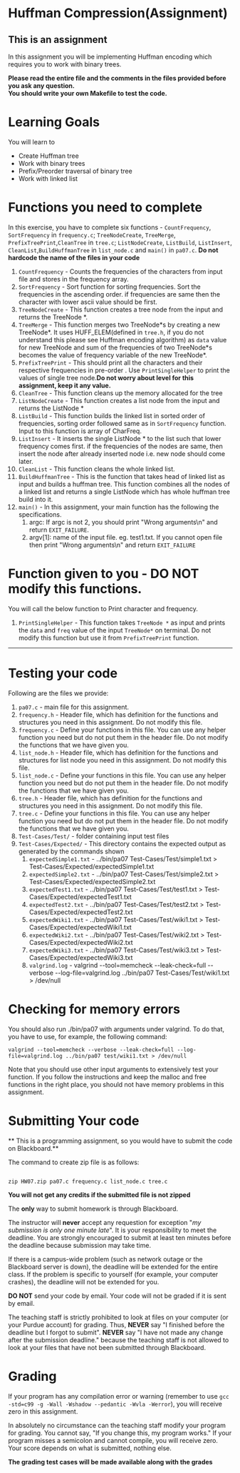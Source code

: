 # Huffman Compression(Assignment)

## This is an assignment
In this assignment you will be implementing Huffman encoding which requires you to work with binary trees.

<strong>Please read the entire file and the comments in the files provided before you ask any question.</strong><br>
<strong>You should write your own Makefile to test the code.</strong>


# Learning Goals
You will learn to
* Create Huffman tree
* Work with binary trees
* Prefix/Preorder traversal of binary tree
* Work with linked list


# Functions you need to complete
In this exercise, you have to complete six functions - `CountFrequency`, `SortFrequency` in `frequency.c`; `TreeNodeCreate`, `TreeMerge`, `PrefixTreePrint`,`CleanTree` in `tree.c`; `ListNodeCreate`, `ListBuild`, `ListInsert`, `CleanList`,`BuildHuffmanTree` in `list_node.c` and `main()` in `pa07.c`.
**Do not hardcode the name of the files in your code**
1. `CountFrequency` - Counts the frequencies of the characters from input file and stores in the frequency array.
2. `SortFrequency` - Sort function for sorting frequencies. Sort the frequencies in the ascending order.
if frequencies are same then the character with lower ascii value should be first.
3. `TreeNodeCreate` -  This function creates a tree node from the input and returns the TreeNode \*.
4. `TreeMerge` - This function merges two TreeNode\*s by creating a new TreeNode\*. It uses HUFF\_ELEM(defined in `tree.h`, if you do not understand this please see Huffman encoding algorithm) as `data` value for new TreeNode and sum of the frequencies of two TreeNode\*s becomes the value of frequency variable of the new TreeNode\*.
5. `PrefixTreePrint` - This should print all the characters and their respective frequencies in pre-order . Use `PrintSingleHelper` to print the values of single tree node.**Do not worry about level for this assignment, keep it any value.**
6. `CleanTree` -  This function cleans up the memory allocated for the tree
7. `ListNodeCreate` - This function creates a list node from the input and returns the ListNode \*
8. `ListBuild` - This function builds the linked list in sorted order of frequencies, sorting order followed same as in `SortFrequency` function. Input to this function is array of CharFreq.
9. `ListInsert` - It inserts the single ListNode \* to the list such that lower frequency comes first. if the frequencies of the nodes are same, then insert the node after already inserted node i.e. new node should come later.
10. `CleanList` - This function cleans the whole linked list.
11. `BuildHuffmanTree` - This is the function that takes head of linked list as input and builds a huffman tree. This function combines all the nodes of a linked list and returns a single ListNode which has whole huffman tree build into it.  
12. `main()` - In this assignment, your main function has the following the specifications.
	1. argc: If argc is not 2, you should print "Wrong arguments\n" and return `EXIT_FAILURE`.
	2. argv[1]: name of the input file. eg. test1.txt. If you cannot open file then print "Wrong arguments\n" and return `EXIT_FAILURE`

# Function given to you - DO NOT modify this functions.
You will call the below function to Print character and frequency.

1. `PrintSingleHelper` - This function takes `TreeNode *` as input and prints the `data` and `freq` value of the input `TreeNode*` on terminal. Do not modify this function but use it from `PrefixTreePrint` function.

---------------------
# Testing your code
Following are the files we provide:
1. `pa07.c` - main file for this assignment.
2. `frequency.h` - Header file, which has definition for the functions and structures you need in this assignment. Do not modify this file.
3. `frequency.c` - Define your functions in this file. You can use any helper function you need but do not put them in the header file. Do not modify the functions that we have given you.
2. `list_node.h` - Header file, which has definition for the functions and structures for list node you need in this assignment. Do not modify this file.
3. `list_node.c` - Define your functions in this file. You can use any helper function you need but do not put them in the header file. Do not modify the functions that we have given you.
2. `tree.h` - Header file, which has definition for the functions and structures you need in this assignment. Do not modify this file.
3. `tree.c` - Define your functions in this file. You can use any helper function you need but do not put them in the header file. Do not modify the functions that we have given you.
4. `Test-Cases/Test/` - folder containing input test files
5. `Test-Cases/Expected/` - This directory contains the expected output as generated by the commands shown
	1. `expectedSimple1.txt` - ../bin/pa07 Test-Cases/Test/simple1.txt > Test-Cases/Expected/expectedSimple1.txt
	2. `expectedSimple2.txt` - ../bin/pa07 Test-Cases/Test/simple2.txt > Test-Cases/Expected/expectedSimple2.txt
	3. `expectedTest1.txt` - ../bin/pa07 Test-Cases/Test/test1.txt > Test-Cases/Expected/expectedTest1.txt
	4. `expectedTest2.txt` - ../bin/pa07 Test-Cases/Test/test2.txt > Test-Cases/Expected/expectedTest2.txt
	5. `expectedWiki1.txt` - ../bin/pa07 Test-Cases/Test/wiki1.txt > Test-Cases/Expected/expectedWiki1.txt
	6. `expectedWiki2.txt` - ../bin/pa07 Test-Cases/Test/wiki2.txt > Test-Cases/Expected/expectedWiki2.txt
	7. `expectedWiki3.txt` - ../bin/pa07 Test-Cases/Test/wiki3.txt > Test-Cases/Expected/expectedWiki3.txt
	8. `valgrind.log` - valgrind --tool=memcheck --leak-check=full --verbose --log-file=valgrind.log ../bin/pa07 Test-Cases/Test/wiki1.txt > /dev/null


# Checking for memory errors
You should also run ./bin/pa07 with arguments under valgrind. To do that, you have to use, for example, the following command:
```
valgrind --tool=memcheck --verbose --leak-check=full --log-file=valgrind.log ../bin/pa07 test/wiki1.txt > /dev/null
```

Note that you should use other input arguments to extensively test your function. If you follow the instructions and keep the malloc and free functions in the right place, you should not have memory problems in this assignment.


# Submitting Your code
** This is a programming assignment, so you would have to submit the code on Blackboard.**

The command to create zip file is as follows:
```

zip HW07.zip pa07.c frequency.c list_node.c tree.c

```
<strong>You will not get any credits if the submitted file is not zipped</strong>

The **only** way to submit homework is through Blackboard.

The instructor will **never** accept any requestion for exception "*my
submission is only one minute late*".  It is your responsibility to
meet the deadline.  You are strongly encouraged to submit at least ten
minutes before the deadline because submission may take time.

If there is a campus-wide problem (such as network outage or the
Blackboard server is down), the deadline will be extended for the
entire class. If the problem is specific to yourself (for example,
your computer crashes), the deadline will not be extended for
you.

**DO NOT** send your code by email. Your code will not be graded
  if it is sent by email.

The teaching staff is strictly prohibited to look at files on your
computer (or your Purdue account) for grading. Thus, **NEVER** say "I
finished before the deadline but I forgot to submit".  **NEVER** say "I have
not made any change after the submission deadline." because the
teaching staff is not allowed to look at your files that have not been
submitted through Blackboard.


# Grading
If your program has any compilation error or warning (remember to use
`gcc -std=c99 -g -Wall -Wshadow --pedantic -Wvla -Werror`), you will
receive zero in this assignment.

In absolutely no circumstance can the teaching staff modify your
program for grading.  You cannot say, "If you change this, my program
works." If your program misses a semicolon and cannot compile, you
will receive zero.  Your score depends on what is submitted, nothing
else.

**The grading test cases will be made available along with the grades**
